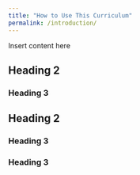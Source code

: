 ```yaml
---
title: "How to Use This Curriculum"
permalink: /introduction/
---
```


Insert content here

## Heading 2

### Heading 3

## Heading 2

### Heading 3

### Heading 3